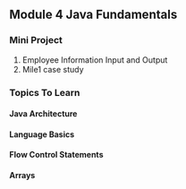 ## Module 4 Java Fundamentals

### Mini Project
1. Employee Information Input and Output
2. Mile1 case study

### Topics To Learn
#### Java Architecture
#### Language Basics
#### Flow Control Statements
#### Arrays
